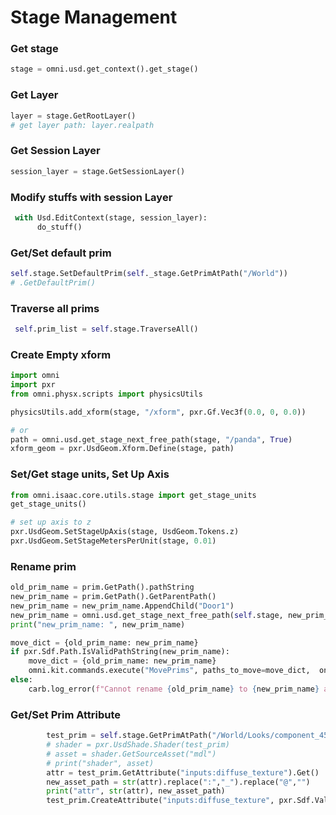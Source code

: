 # Stage Management

### Get stage
```python
stage = omni.usd.get_context().get_stage()
```

### Get Layer
```python
layer = stage.GetRootLayer()
# get layer path: layer.realpath
```

### Get Session Layer
```python
session_layer = stage.GetSessionLayer()
```

### Modify stuffs with session Layer
```python
 with Usd.EditContext(stage, session_layer):
      do_stuff()
```

### Get/Set default prim
```python
self.stage.SetDefaultPrim(self._stage.GetPrimAtPath("/World"))
# .GetDefaultPrim()
```

### Traverse all prims
```python
 self.prim_list = self.stage.TraverseAll()
```


### Create Empty xform
```python
import omni
import pxr
from omni.physx.scripts import physicsUtils

physicsUtils.add_xform(stage, "/xform", pxr.Gf.Vec3f(0.0, 0, 0.0))

# or 
path = omni.usd.get_stage_next_free_path(stage, "/panda", True)
xform_geom = pxr.UsdGeom.Xform.Define(stage, path)
```

### Set/Get stage units, Set Up Axis
```python
from omni.isaac.core.utils.stage import get_stage_units
get_stage_units()

# set up axis to z
pxr.UsdGeom.SetStageUpAxis(stage, UsdGeom.Tokens.z)
pxr.UsdGeom.SetStageMetersPerUnit(stage, 0.01)
```

### Rename prim
```python
old_prim_name = prim.GetPath().pathString
new_prim_name = prim.GetPath().GetParentPath()
new_prim_name = new_prim_name.AppendChild("Door1")
new_prim_name = omni.usd.get_stage_next_free_path(self.stage, new_prim_name.pathString, False)
print("new_prim_name: ", new_prim_name)

move_dict = {old_prim_name: new_prim_name}
if pxr.Sdf.Path.IsValidPathString(new_prim_name):
    move_dict = {old_prim_name: new_prim_name}
    omni.kit.commands.execute("MovePrims", paths_to_move=move_dict,  on_move_fn=None)
else:
    carb.log_error(f"Cannot rename {old_prim_name} to {new_prim_name} as its not a valid USD path")
```

### Get/Set Prim Attribute
```python
        test_prim = self.stage.GetPrimAtPath("/World/Looks/component_45146_solid_001_wire1/component_45146_solid_001_wire1")
        # shader = pxr.UsdShade.Shader(test_prim)
        # asset = shader.GetSourceAsset("mdl")
        # print("shader", asset)
        attr = test_prim.GetAttribute("inputs:diffuse_texture").Get()
        new_asset_path = str(attr).replace(":","_").replace("@","")
        print("attr", str(attr), new_asset_path)
        test_prim.CreateAttribute("inputs:diffuse_texture", pxr.Sdf.ValueTypeNames.String, False).Set(new_asset_path)

```
